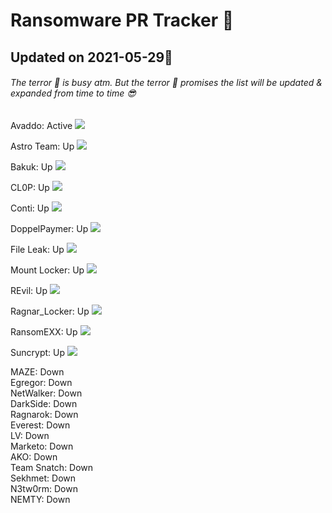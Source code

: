 # Ransomware PR Tracker :ghost:

## Updated on 2021-05-29👀 

###### The terror :ghost: is busy atm. But the terror :ghost: promises the list will be updated & expanded from time to time :sunglasses:

Avaddo: Active
![](https://github.com/theterrorintelligence/The-Terror-OSINT/blob/e051e135891b7530ff6eca4a09b785b9f05da1d0/Avaddon.png)

Astro Team: Up
![](https://github.com/theterrorintelligence/The-Terror-OSINT/blob/e051e135891b7530ff6eca4a09b785b9f05da1d0/Astro%20Team.png)

Bakuk: Up
![](https://github.com/theterrorintelligence/The-Terror-OSINT/blob/e051e135891b7530ff6eca4a09b785b9f05da1d0/Bakuk.png)

CL0P: Up
![](https://github.com/theterrorintelligence/The-Terror-OSINT/blob/2c2f25392b89329df0880cae065e970a984c1251/CL0P.png)

Conti: Up
![](https://github.com/theterrorintelligence/The-Terror-OSINT/blob/2c2f25392b89329df0880cae065e970a984c1251/Conti.png)

DoppelPaymer: Up
![](https://github.com/theterrorintelligence/The-Terror-OSINT/blob/2c2f25392b89329df0880cae065e970a984c1251/DoppelPaymer.png)

File Leak: Up
![](https://github.com/theterrorintelligence/The-Terror-OSINT/blob/2c2f25392b89329df0880cae065e970a984c1251/File%20Leak.png)

Mount Locker: Up
![](https://github.com/theterrorintelligence/The-Terror-OSINT/blob/2c2f25392b89329df0880cae065e970a984c1251/Mount%20Locker.png)

REvil: Up
![](https://github.com/theterrorintelligence/The-Terror-OSINT/blob/2c2f25392b89329df0880cae065e970a984c1251/REvil.png)

Ragnar_Locker: Up
![](https://github.com/theterrorintelligence/The-Terror-OSINT/blob/2c2f25392b89329df0880cae065e970a984c1251/Ragnar_Locker.png)

RansomEXX: Up
![](https://github.com/theterrorintelligence/The-Terror-OSINT/blob/2c2f25392b89329df0880cae065e970a984c1251/RansomEXX.png)

Suncrypt: Up
![](https://github.com/theterrorintelligence/The-Terror-OSINT/blob/2c2f25392b89329df0880cae065e970a984c1251/Suncrypt.png)

MAZE: Down  
Egregor: Down  
NetWalker: Down  
DarkSide: Down   
Ragnarok: Down  
Everest: Down  
LV: Down  
Marketo: Down  
AKO: Down  
Team Snatch: Down  
Sekhmet: Down  
N3tw0rm: Down  
NEMTY: Down  
